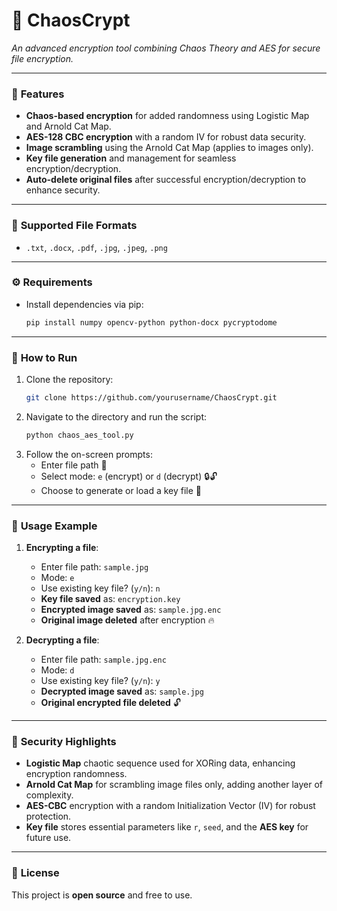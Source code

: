 # 🔐 **ChaosCrypt**  
_An advanced encryption tool combining Chaos Theory and AES for secure file encryption._

---

### 🌟 **Features**  
- **Chaos-based encryption** for added randomness using Logistic Map and Arnold Cat Map.
- **AES-128 CBC encryption** with a random IV for robust data security.
- **Image scrambling** using the Arnold Cat Map (applies to images only).
- **Key file generation** and management for seamless encryption/decryption.
- **Auto-delete original files** after successful encryption/decryption to enhance security.

---

### 📂 **Supported File Formats**  
- `.txt`, `.docx`, `.pdf`, `.jpg`, `.jpeg`, `.png`

---

### ⚙️ **Requirements**  
- Install dependencies via pip:  
  ```bash
  pip install numpy opencv-python python-docx pycryptodome
  ```

---

### 🚀 **How to Run**  
1. Clone the repository:
   ```bash
   git clone https://github.com/yourusername/ChaosCrypt.git
   ```
2. Navigate to the directory and run the script:
   ```bash
   python chaos_aes_tool.py
   ```
3. Follow the on-screen prompts:
   - Enter file path 📂
   - Select mode: `e` (encrypt) or `d` (decrypt) 🔒🔓
   - Choose to generate or load a key file 🔑

---

### 📝 **Usage Example**  
1. **Encrypting a file**:
   - Enter file path: `sample.jpg`
   - Mode: `e`  
   - Use existing key file? (`y/n`): `n`  
   - **Key file saved** as: `encryption.key`  
   - **Encrypted image saved** as: `sample.jpg.enc`  
   - **Original image deleted** after encryption 🔥  

2. **Decrypting a file**:
   - Enter file path: `sample.jpg.enc`
   - Mode: `d`  
   - Use existing key file? (`y/n`): `y`  
   - **Decrypted image saved** as: `sample.jpg`  
   - **Original encrypted file deleted** 🔓  

---

### 🔐 **Security Highlights**  
- **Logistic Map** chaotic sequence used for XORing data, enhancing encryption randomness.
- **Arnold Cat Map** for scrambling image files only, adding another layer of complexity.
- **AES-CBC** encryption with a random Initialization Vector (IV) for robust protection.
- **Key file** stores essential parameters like `r`, `seed`, and the **AES key** for future use.

---

### 📝 **License**  
This project is **open source** and free to use.  
